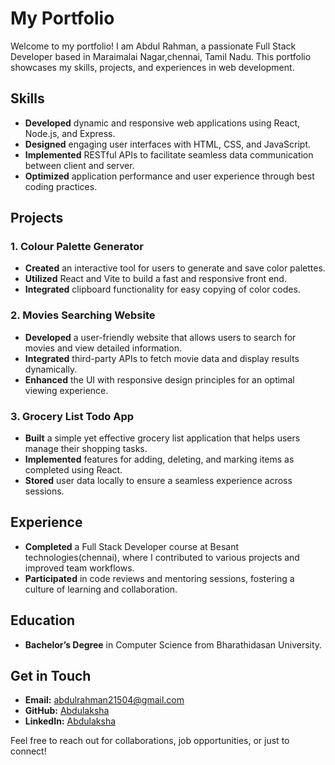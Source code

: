 # My Portfolio

Welcome to my portfolio! I am Abdul Rahman, a passionate Full Stack Developer based in Maraimalai Nagar,chennai, Tamil Nadu. This portfolio showcases my skills, projects, and experiences in web development.

## Skills

- **Developed** dynamic and responsive web applications using React, Node.js, and Express.
- **Designed** engaging user interfaces with HTML, CSS, and JavaScript.
- **Implemented** RESTful APIs to facilitate seamless data communication between client and server.
- **Optimized** application performance and user experience through best coding practices.

## Projects

### 1. Colour Palette Generator
- **Created** an interactive tool for users to generate and save color palettes.
- **Utilized** React and Vite to build a fast and responsive front end.
- **Integrated** clipboard functionality for easy copying of color codes.

 ### 2. Movies Searching Website
- **Developed** a user-friendly website that allows users to search for movies and view detailed information.
- **Integrated** third-party APIs to fetch movie data and display results dynamically.
- **Enhanced** the UI with responsive design principles for an optimal viewing experience.

### 3. Grocery List Todo App
- **Built** a simple yet effective grocery list application that helps users manage their shopping tasks.
- **Implemented** features for adding, deleting, and marking items as completed using React.
- **Stored** user data locally to ensure a seamless experience across sessions.

## Experience

- **Completed** a Full Stack Developer course at Besant technologies(chennai), where I contributed to various projects and improved team workflows.
- **Participated** in code reviews and mentoring sessions, fostering a culture of learning and collaboration.

## Education

- **Bachelor’s Degree** in Computer Science from Bharathidasan University.

## Get in Touch

- **Email:** [abdulrahman21504@gmail.com](mailto:abdulrahman21504@gmail.com)
- **GitHub:** [Abdulaksha](https://github.com/Abdulaksha)
- **LinkedIn:** [Abdulaksha](https://www.linkedin.com/in/abdul-rahman-49660a238)

Feel free to reach out for collaborations, job opportunities, or just to connect!
